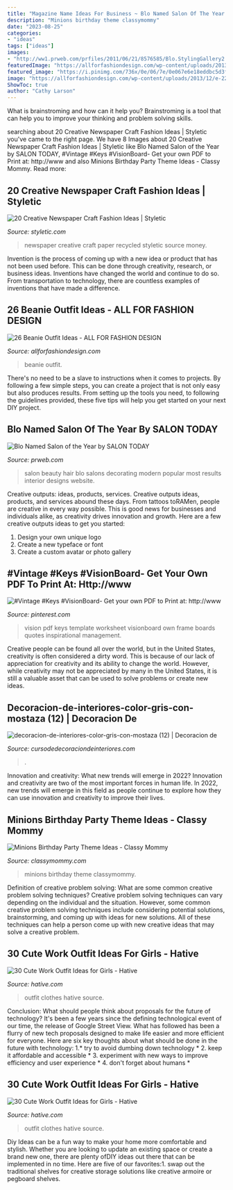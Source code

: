 ```yaml
---
title: "Magazine Name Ideas For Business ~ Blo Named Salon Of The Year By Salon Today"
description: "Minions birthday theme classymommy"
date: "2023-08-25"
categories:
- "ideas"
tags: ["ideas"]
images:
- "http://ww1.prweb.com/prfiles/2011/06/21/8576585/Blo.StylingGallery2.jpg"
featuredImage: "https://allforfashiondesign.com/wp-content/uploads/2013/12/e-22-600x880.jpg"
featured_image: "https://i.pinimg.com/736x/0e/06/7e/0e067e6e18eddbc5d3f55384edba659e--vintage-keys-time-management.jpg"
image: "https://allforfashiondesign.com/wp-content/uploads/2013/12/e-22-600x880.jpg"
ShowToc: true
author: "Cathy Larson"
---
```



What is brainstroming and how can it help you?
Brainstroming is a tool that can help you to improve your thinking and problem solving skills.

	

		
searching about 20 Creative Newspaper Craft Fashion Ideas | Styletic you've came to the right page. We have 8 Images about 20 Creative Newspaper Craft Fashion Ideas | Styletic like Blo Named Salon of the Year by SALON TODAY, #Vintage #Keys #VisionBoard- Get your own PDF to Print at: http://www and also Minions Birthday Party Theme Ideas - Classy Mommy. Read more:
		
    
## 20 Creative Newspaper Craft Fashion Ideas | Styletic

<img loading=lazy src="https://styletic.com/wp-content/uploads/2014/10/newspaper-craft-fashion-ideas/14-creative-newspaper-craft-fashion-ideas.jpg" onerror="this.onerror=null;this.src='https://tse1.mm.bing.net/th?id=OIP.LGUML7UIRXT0iilHjTsgxQHaLH&amp;pid=15.1';" alt="20 Creative Newspaper Craft Fashion Ideas | Styletic">

_Source: styletic.com_

>newspaper creative craft paper recycled styletic source money. 

	

Invention is the process of coming up with a new idea or product that has not been used before. This can be done through creativity, research, or business ideas. Inventions have changed the world and continue to do so. From transportation to technology, there are countless examples of inventions that have made a difference.

    
## 26 Beanie Outfit Ideas - ALL FOR FASHION DESIGN

<img loading=lazy src="https://allforfashiondesign.com/wp-content/uploads/2013/12/e-22-600x880.jpg" onerror="this.onerror=null;this.src='https://tse1.mm.bing.net/th?id=OIP.Tmq1bzAoDlnqOr6FOTGvuQHaK3&amp;pid=15.1';" alt="26 Beanie Outfit Ideas - ALL FOR FASHION DESIGN">

_Source: allforfashiondesign.com_

>beanie outfit. 

	

There's no need to be a slave to instructions when it comes to projects. By following a few simple steps, you can create a project that is not only easy but also produces results. From setting up the tools you need, to following the guidelines provided, these five tips will help you get started on your next DIY project.

    
## Blo Named Salon Of The Year By SALON TODAY

<img loading=lazy src="http://ww1.prweb.com/prfiles/2011/06/21/8576585/Blo.StylingGallery2.jpg" onerror="this.onerror=null;this.src='https://tse2.mm.bing.net/th?id=OIP.9pORZDT90HXKMtm9heKdfwHaE8&amp;pid=15.1';" alt="Blo Named Salon of the Year by SALON TODAY">

_Source: prweb.com_

>salon beauty hair blo salons decorating modern popular most results interior designs website. 

	

Creative outputs: ideas, products, services.
Creative outputs ideas, products, and services abound these days. From tattoos toRAMen, people are creative in every way possible. This is good news for businesses and individuals alike, as creativity drives innovation and growth. Here are a few creative outputs ideas to get you started:
1. Design your own unique logo
2. Create a new typeface or font
3. Create a custom avatar or photo gallery

    
## #Vintage #Keys #VisionBoard- Get Your Own PDF To Print At: Http://www

<img loading=lazy src="https://i.pinimg.com/736x/0e/06/7e/0e067e6e18eddbc5d3f55384edba659e--vintage-keys-time-management.jpg" onerror="this.onerror=null;this.src='https://tse3.mm.bing.net/th?id=OIP.4VVZsANWYX_HIUEQAV_dwQHaLd&amp;pid=15.1';" alt="#Vintage #Keys #VisionBoard- Get your own PDF to Print at: http://www">

_Source: pinterest.com_

>vision pdf keys template worksheet visionboard own frame boards quotes inspirational management. 

	

Creative people can be found all over the world, but in the United States, creativity is often considered a dirty word. This is because of our lack of appreciation for creativity and its ability to change the world. However, while creativity may not be appreciated by many in the United States, it is still a valuable asset that can be used to solve problems or create new ideas.

    
## Decoracion-de-interiores-color-gris-con-mostaza (12) | Decoracion De

<img loading=lazy src="https://cursodedecoraciondeinteriores.com/wp-content/uploads/2017/09/decoracion-de-interiores-color-gris-con-mostaza-12.jpg" onerror="this.onerror=null;this.src='https://tse3.mm.bing.net/th?id=OIP.PSSb3WuhZ3sQvCrh9jufRAHaLH&amp;pid=15.1';" alt="decoracion-de-interiores-color-gris-con-mostaza (12) | Decoracion de">

_Source: cursodedecoraciondeinteriores.com_

>. 

	

Innovation and creativity: What new trends will emerge in 2022?
Innovation and creativity are two of the most important forces in human life. In 2022, new trends will emerge in this field as people continue to explore how they can use innovation and creativity to improve their lives.

    
## Minions Birthday Party Theme Ideas - Classy Mommy

<img loading=lazy src="https://classymommy.com/wp-content/uploads/2015/08/IMG_0338.jpg" onerror="this.onerror=null;this.src='https://tse3.mm.bing.net/th?id=OIP.h1rVCe32MWrHIlG6QhjfZgHaFj&amp;pid=15.1';" alt="Minions Birthday Party Theme Ideas - Classy Mommy">

_Source: classymommy.com_

>minions birthday theme classymommy. 

	

Definition of creative problem solving: What are some common creative problem solving techniques?
Creative problem solving techniques can vary depending on the individual and the situation. However, some common creative problem solving techniques include considering potential solutions, brainstorming, and coming up with ideas for new solutions. All of these techniques can help a person come up with new creative ideas that may solve a creative problem.

    
## 30 Cute Work Outfit Ideas For Girls - Hative

<img loading=lazy src="https://hative.com/wp-content/uploads/2015/02/work-outfit-ideas/13-cute-work-outfit-ideas-for-girls.jpg" onerror="this.onerror=null;this.src='https://tse1.mm.bing.net/th?id=OIP.skuksiJAD-QbIwDEfyJtkQHaLH&amp;pid=15.1';" alt="30 Cute Work Outfit Ideas for Girls - Hative">

_Source: hative.com_

>outfit clothes hative source. 

	

Conclusion: What should people think about proposals for the future of technology?
It's been a few years since the defining technological event of our time, the release of Google Street View. What has followed has been a flurry of new tech proposals designed to make life easier and more efficient for everyone. Here are six key thoughts about what should be done in the future with technology: 
1.* try to avoid dumbing down technology *
2. keep it affordable and accessible *
3. experiment with new ways to improve efficiency and user experience *
4. don't forget about humans *

    
## 30 Cute Work Outfit Ideas For Girls - Hative

<img loading=lazy src="https://hative.com/wp-content/uploads/2015/02/work-outfit-ideas/17-cute-work-outfit-ideas-for-girls.jpg" onerror="this.onerror=null;this.src='https://tse2.mm.bing.net/th?id=OIP.q4PkGRORcjHupvWc04ydegHaMZ&amp;pid=15.1';" alt="30 Cute Work Outfit Ideas for Girls - Hative">

_Source: hative.com_

>outfit clothes hative source. 

	

Diy Ideas can be a fun way to make your home more comfortable and stylish. Whether you are looking to update an existing space or create a brand new one, there are plenty ofDIY ideas out there that can be implemented in no time. Here are five of our favorites:1. swap out the traditional shelves for creative storage solutions like creative armoire or pegboard shelves.
